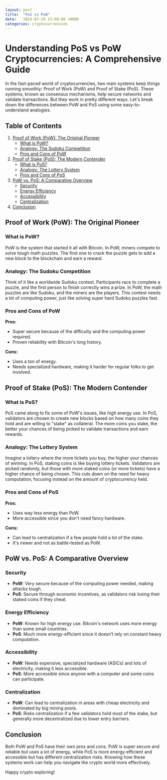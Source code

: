 ```yaml
---
layout: post
title:  "PoS vs PoW"
date:   2024-07-29 13:00:00 +0000
categories: cryptocurrencies
---
```


# Understanding PoS vs PoW Cryptocurrencies: A Comprehensive Guide

In the fast-paced world of cryptocurrencies, two main systems keep things running smoothly: Proof of Work (PoW) and Proof of Stake (PoS). These systems, known as consensus mechanisms, help secure networks and validate transactions. But they work in pretty different ways. Let's break down the differences between PoW and PoS using some easy-to-understand analogies.

## Table of Contents
1. [Proof of Work (PoW): The Original Pioneer](#proof-of-work-pow-the-original-pioneer)
    - [What is PoW?](#what-is-pow)
    - [Analogy: The Sudoku Competition](#analogy-the-sudoku-competition)
    - [Pros and Cons of PoW](#pros-and-cons-of-pow)
2. [Proof of Stake (PoS): The Modern Contender](#proof-of-stake-pos-the-modern-contender)
    - [What is PoS?](#what-is-pos)
    - [Analogy: The Lottery System](#analogy-the-lottery-system)
    - [Pros and Cons of PoS](#pros-and-cons-of-pos)
3. [PoW vs. PoS: A Comparative Overview](#pow-vs-pos-a-comparative-overview)
    - [Security](#security)
    - [Energy Efficiency](#energy-efficiency)
    - [Accessibility](#accessibility)
    - [Centralization](#centralization)
4. [Conclusion](#conclusion)

## Proof of Work (PoW): The Original Pioneer

### What is PoW?

PoW is the system that started it all with Bitcoin. In PoW, miners compete to solve tough math puzzles. The first one to crack the puzzle gets to add a new block to the blockchain and earn a reward.

### Analogy: The Sudoku Competition

Think of it like a worldwide Sudoku contest. Participants race to complete a puzzle, and the first person to finish correctly wins a prize. In PoW, the math puzzles are like Sudoku, and the miners are the players. This contest needs a lot of computing power, just like solving super hard Sudoku puzzles fast.

### Pros and Cons of PoW

**Pros:**
- Super secure because of the difficulty and the computing power required.
- Proven reliability with Bitcoin's long history.

**Cons:**
- Uses a ton of energy.
- Needs specialized hardware, making it harder for regular folks to get involved.

## Proof of Stake (PoS): The Modern Contender

### What is PoS?

PoS came along to fix some of PoW's issues, like high energy use. In PoS, validators are chosen to create new blocks based on how many coins they hold and are willing to "stake" as collateral. The more coins you stake, the better your chances of being picked to validate transactions and earn rewards.

### Analogy: The Lottery System

Imagine a lottery where the more tickets you buy, the higher your chances of winning. In PoS, staking coins is like buying lottery tickets. Validators are picked randomly, but those with more staked coins (or more tickets) have a higher chance of being chosen. This cuts down on the need for heavy computation, focusing instead on the amount of cryptocurrency held.

### Pros and Cons of PoS

**Pros:**
- Uses way less energy than PoW.
- More accessible since you don't need fancy hardware.

**Cons:**
- Can lead to centralization if a few people hold a lot of the stake.
- It's newer and not as battle-tested as PoW.

## PoW vs. PoS: A Comparative Overview

### Security

- **PoW**: Very secure because of the computing power needed, making attacks tough.
- **PoS**: Secure through economic incentives, as validators risk losing their staked coins if they cheat.

### Energy Efficiency

- **PoW**: Known for high energy use. Bitcoin's network uses more energy than some small countries.
- **PoS**: Much more energy-efficient since it doesn’t rely on constant heavy computation.

### Accessibility

- **PoW**: Needs expensive, specialized hardware (ASICs) and lots of electricity, making it less accessible.
- **PoS**: More accessible since anyone with a computer and some coins can participate.

### Centralization

- **PoW**: Can lead to centralization in areas with cheap electricity and dominated by big mining pools.
- **PoS**: Risks centralization if a few validators hold most of the stake, but generally more decentralized due to lower entry barriers.

## Conclusion

Both PoW and PoS have their own pros and cons. PoW is super secure and reliable but uses a lot of energy, while PoS is more energy-efficient and accessible but has different centralization risks. Knowing how these systems work can help you navigate the crypto world more effectively.

Happy crypto exploring!

